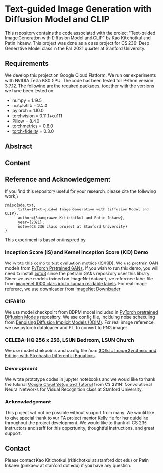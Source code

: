 # Text-guided Image Generation with Diffusion Model and CLIP

This repository contains the code associated with the project "Text-guided Image Generation with Diffusion Model and CLIP" by Kao Kitichotkul and Patin Inkaew. This project was done as a class project for CS 236: Deep Generative Model class in the Fall 2021 quarter at Stanford University.

## Requirements
We develop this project on Google Cloud Platform. We run our experiments with NVIDIA Tesla K80 GPU.
The code has been tested for Python version 3.7.12. The following are the required packages, together with the versions we have been tested on:
- numpy = 1.19.5
- matplotlib = 3.5.0
- pytorch = 1.10.0
- torchvision = 0.11.1+cu111
- Pillow = 8.4.0
- [torchmetrics](https://torchmetrics.readthedocs.io/en/latest/) = 0.6.0
- [torch-fidelity](https://torch-fidelity.readthedocs.io/en/latest/) = 0.3.0

## Abstract

## Content

## Reference and Acknowledgement
If you find this repository useful for your research, please cite the following work,\

```
@misc{sde.txt,
      title={Text-guided Image Generation with Diffusion Model and CLIP}, 
      author={Ruangrawee Kitichotkul and Patin Inkaew},
      year={2021},
      note={CS 236 class project at Stanford University}
}
```

This experiment is based on/inspired by

### Inception Score (IS) and Kernel Inception Score (KID) Demo
We wrote this demo to test evaluation metrics (IS/KID). We use pretrain GAN models from [PyTorch Pretrained GANs](https://github.com/lukemelas/pytorch-pretrained-gans). If you wish to run this demo, you will need to install [boto3](https://boto3.amazonaws.com/v1/documentation/api/latest/index.html) since the pretrain GANs repository uses this library. Since we use models trained on ImageNet dataset, we reference label file from [imagenet 1000 class idx to human readable labels](https://gist.github.com/yrevar/942d3a0ac09ec9e5eb3a). For real image referenc, we use downloader from [ImageNet Downloader](https://github.com/mf1024/ImageNet-Datasets-Downloader)

### CIFAR10 
We use model checkpoint from DDPM model included in [PyTorch pretrained Diffusion Models](https://github.com/pesser/pytorch_diffusion) repository. We use config file, inclduing noise scheduling from [Denoising Diffusion Implicit Models (DDIM)](https://github.com/ermongroup/ddim). For real image reference, we use pytorch dataloader and PIL to convert to PNG images.

### CELEBA-HQ 256 x 256, LSUN Bedroom, LSUN Church
We use model chekpoints and config file from [SDEdit: Image Synthesis and Editing with Stochastic Differential Equations](https://github.com/ermongroup/SDEdit).

### Development
We wrote prototype codes in jupyter notebooks and we would like to thank the tutorial [Google Cloud Setup and Tutorial](https://github.com/cs231n/gcloud) from CS 231N: Convolutional Neural Networks for Visiual Recognition class at Stanford University.

### Acknowledgement
This project will not be possible without support from many. We would like to give special thank to our TA project mentor Kelly He for her guideline throughout the project development. We would like to thank all CS 236 instructors and staff for this opportunity,  thoughtful instructions, and great support.

## Contact

Please contact Kao Kitichotkul (rkitichotkul at stanford dot edu) or Patin Inkaew (pinkaew at stanford dot edu) if you have any question.
